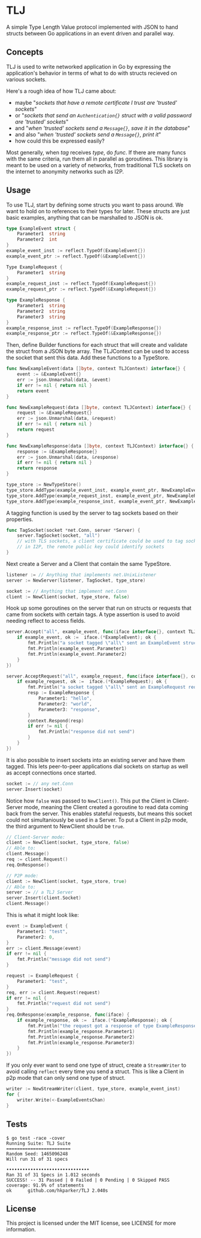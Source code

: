 TLJ
===

A simple Type Length Value protocol implemented with JSON to hand structs between Go applications in an event driven and parallel way.

Concepts
--------

TLJ is used to write networked application in Go by expressing the application's behavior in terms of what to do with structs recieved on various sockets.

Here's a rough idea of how TLJ came about:

* maybe "*sockets that have a remote certificate I trust are 'trusted' sockets*"
* or "*sockets that send an `Authentication{}` struct with a valid password are 'trusted' sockets*"
* and "*when 'trusted' sockets send a `Message{}`, save it in the database*"
* and also "*when 'trusted' sockets send a `Message{}`, print it*"
* how could this be expressed easily?

Most generally, when *tag* receives *type*, do *func*.  If there are many funcs with the same criteria, run them all in parallel as goroutines.  This library is meant to be used on a variety of networks, from traditional TLS sockets on the internet to anonymity networks such as I2P.

Usage
-----

To use TLJ, start by defining some structs you want to pass around.  We want to hold on to references to their types for later.  These structs are just basic examples, anything that can be marshalled to JSON is ok.

```go
type ExampleEvent struct {
	Parameter1	string
	Parameter2	int
}
example_event_inst := reflect.TypeOf(ExampleEvent{})
example_event_ptr := reflect.TypeOf(&ExampleEvent{})

Type ExampleRequest {
	Parameter1	string
}
example_request_inst := reflect.TypeOf(ExampleRequest{})
example_request_ptr := reflect.TypeOf(&ExampleRequest{})

type ExampleResponse {
	Parameter1	string
	Parameter2	string
	Parameter3	string
}
example_response_inst := reflect.TypeOf(ExampleResponse{})
example_response_ptr := reflect.TypeOf(&ExampleResponse{})
```

Then, define Builder functions for each struct that will create and validate the struct from a JSON byte array.  The TLJContext can be used to access the socket that sent this data.  Add these functions to a TypeStore.

```go
func NewExampleEvent(data []byte, context TLJContext) interface{} {
	event := &ExampleEvent{}
	err := json.Unmarshal(data, &event)
	if err != nil { return nil }
	return event
}

func NewExampleRequest(data []byte, context TLJContext) interface{} {
	request := &ExampleRequest{}
	err := json.Unmarshal(data, &request)
	if err != nil { return nil }
	return request
}

func NewExampleResponse(data []byte, context TLJContext) interface{} {
	response := &ExampleResponse{}
	err := json.Unmarshal(data, &response)
	if err != nil { return nil }
	return response
}

type_store := NewTypeStore()
type_store.AddType(example_event_inst, example_event_ptr, NewExampleEvent)
type_store.AddType(example_request_inst, example_event_ptr, NewExampleRequest)
type_store.AddType(example_response_inst, example_event_ptr, NewExampleResponse)
```

A tagging function is used by the server to tag sockets based on their properties.

```go
func TagSocket(socket *net.Conn, server *Server) {
	server.TagSocket(socket, "all")
	// with TLS sockets, a client certificate could be used to tag sockets
	// in I2P, the remote public key could identify sockets
}
```

Next create a Server and a Client that contain the same TypeStore.

```go
listener := // Anything that implements net.UnixListener
server := NewServer(listener, TagSocket, type_store)

socket := // Anything that implement net.Conn
client := NewClient(socket, type_store, false)
```

Hook up some goroutines on the server that run on structs or requests that came from sockets with certain tags.  A type assertion is used to avoid needing reflect to access fields.

```go
server.Accept("all", example_event, func(iface interface{}, context TLJContext) {
	if example_event, ok :=  iface.(*ExampleEvent); ok {
		fmt.Println("a socket tagged \"all\" sent an ExampleEvent struct")
		fmt.Println(example_event.Parameter1)
		fmt.Println(example_event.Parameter2)
	}
})

server.AcceptRequest("all", example_request, func(iface interface{}, context TLJContext) {
	if example_request, ok :=  iface.(*ExampleRequest); ok {
		fmt.Println("a socket tagged \"all\" sent an ExampleRequest request")
		resp := ExampleResponse {
			Parameter1:	"hello",
			Parameter2:	"world",
			Parameter3:	"response",
		}
		context.Respond(resp)
		if err != nil {
			fmt.Println("response did not send")
		}
	}
})
```

It is also possible to insert sockets into an existing server and have them tagged.  This lets peer-to-peer applications dial sockets on startup as well as accept connections once started.

```go
socket := // any net.Conn
server.Insert(socket)
```

Notice how `false` was passed to `NewClient()`.  This put the Client in Client-Server mode, meaning the Client created a goroutine to read data coming back from the server.  This enables stateful requests, but means this socket could not simultaniously be used in a Server.  To put a Client in p2p mode, the third argument to NewClient should be `true`.

```go
// Client-Server mode:
client := NewClient(socket, type_store, false)
// Able to:
client.Message()
req := client.Request()
req.OnResponse()

// P2P mode:
client := NewClient(socket, type_store, true)
// Able to:
server := // a TLJ Server
server.Insert(client.Socket)
client.Message()
```

This is what it might look like:

```go
event := ExampleEvent {
	Parameter1:	"test",
	Parameter2:	0,
}
err := client.Message(event)
if err != nil {
	fmt.Println("message did not send")
}

request := ExampleRequest {
	Parameter1:	"test",
}
req, err := client.Request(request)
if err != nil {
	fmt.Println("request did not send")
}
req.OnResponse(example_response, func(iface) {
	if example_response, ok :=  iface.(*ExampleResponse); ok {
		fmt.Println("the request got a response of type ExampleResponse")
		fmt.Println(example_response.Parameter1)
		fmt.Println(example_response.Parameter2)
		fmt.Println(example_response.Parameter3)
	}
})
```

If you only ever want to send one type of struct, create a `StreamWriter` to avoid calling `reflect` every time you send a struct.  This is like a Client in p2p mode that can only send one type of struct.

```go
writer := NewStreamWriter(client, type_store, example_event_inst)
for {
	writer.Write(<-ExampleEventsChan)
}
```

Tests
-----

```
$ go test -race -cover
Running Suite: TLJ Suite
========================
Random Seed: 1465096248
Will run 31 of 31 specs

•••••••••••••••••••••••••••••••
Ran 31 of 31 Specs in 1.012 seconds
SUCCESS! -- 31 Passed | 0 Failed | 0 Pending | 0 Skipped PASS
coverage: 91.9% of statements
ok  	github.com/hkparker/TLJ	2.040s
```

License
-------

This project is licensed under the MIT license, see LICENSE for more information.
